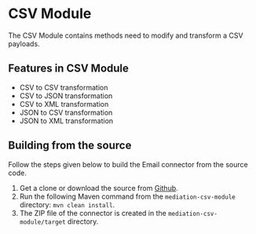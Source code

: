 # CSV Module

The CSV Module contains methods need to modify and transform a CSV payloads. 

## Features in CSV Module

- CSV to CSV transformation
- CSV to JSON transformation 
- CSV to XML transformation 
- JSON to CSV transformation
- JSON to XML transformation


## Building from the source

Follow the steps given below to build the Email connector from the source code.

1. Get a clone or download the source from [Github](https://github.com/tharakamd/mediation-csv-module).
2. Run the following Maven command from the `mediation-csv-module` directory: `mvn clean install`.
3. The ZIP file of the connector is created in the `mediation-csv-module/target` directory.
